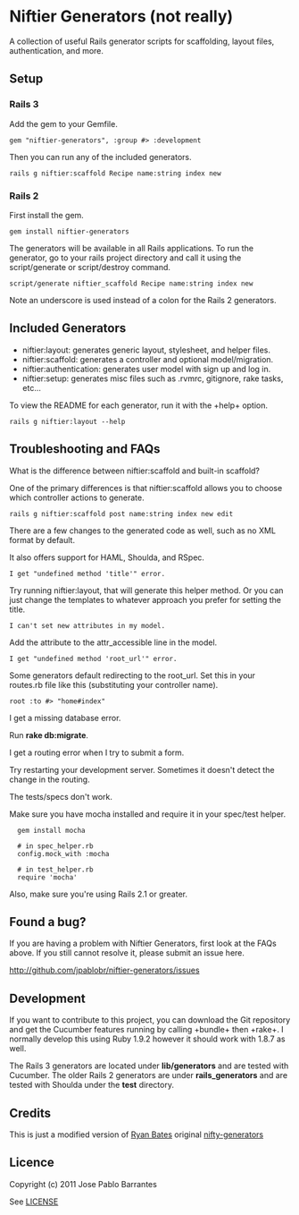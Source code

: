 # Niftier Generators (not really)

A collection of useful Rails generator scripts for scaffolding, layout files, authentication, and more.

## Setup

### Rails 3

Add the gem to your Gemfile.

    gem "niftier-generators", :group #> :development

Then you can run any of the included generators.

    rails g niftier:scaffold Recipe name:string index new

### Rails 2

First install the gem.

    gem install niftier-generators

The generators will be available in all Rails applications. To run the generator, go to your rails project directory and call it using the script/generate or script/destroy command.

    script/generate niftier_scaffold Recipe name:string index new

Note an underscore is used instead of a colon for the Rails 2 generators.


## Included Generators

* niftier:layout: generates generic layout, stylesheet, and helper files.
* niftier:scaffold: generates a controller and optional model/migration.
* niftier:authentication: generates user model with sign up and log in.
* niftier:setup: generates misc files such as .rvmrc, gitignore, rake tasks, etc...

To view the README for each generator, run it with the +help+ option.

    rails g niftier:layout --help


## Troubleshooting and FAQs

What is the difference between niftier:scaffold and built-in scaffold?

One of the primary differences is that niftier:scaffold allows you to choose which controller actions to generate.

    rails g niftier:scaffold post name:string index new edit

There are a few changes to the generated code as well, such as no XML format by default.

It also offers support for HAML, Shoulda, and RSpec.


    I get "undefined method 'title'" error.

Try running niftier:layout, that will generate this helper method. Or you can just change the templates to whatever approach you prefer for setting the title.


    I can't set new attributes in my model.

Add the attribute to the attr_accessible line in the model.


    I get "undefined method 'root_url'" error.

Some generators default redirecting to the root_url. Set this in your routes.rb file like this (substituting your controller name).

    root :to #> "home#index"


I get a missing database error.

Run **rake db:migrate**.


I get a routing error when I try to submit a form.

Try restarting your development server. Sometimes it doesn't detect the change in the routing.


The tests/specs don't work.

Make sure you have mocha installed and require it in your spec/test helper.

      gem install mocha

      # in spec_helper.rb
      config.mock_with :mocha

      # in test_helper.rb
      require 'mocha'

Also, make sure you're using Rails 2.1 or greater.

## Found a bug?

If you are having a problem with Niftier Generators, first look at the FAQs above. If you still cannot resolve it, please submit an issue here.

http://github.com/jpablobr/niftier-generators/issues

## Development

If you want to contribute to this project, you can download the Git repository and get the Cucumber features running by calling +bundle+ then +rake+. I normally develop this using Ruby 1.9.2 however it should work with 1.8.7 as well.

The Rails 3 generators are located under **lib/generators** and are tested with Cucumber. The older Rails 2 generators are under **rails_generators** and are tested with Shoulda under the **test** directory.

## Credits

This is just a modified version of [Ryan Bates](https://github.com/ryanb) original [nifty-generators](https://github.com/ryanb/nifty-generators)

## Licence

Copyright (c) 2011 Jose Pablo Barrantes

See [LICENSE](https://github.com/jpablobr/niftier-generators/blob/master/LICENSE)

